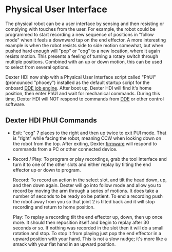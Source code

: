 # Physical User Interface

The physical robot can be a user interface by sensing and then resisting or complying with touches from the user. For example, the robot could be programmed to start recording a new sequence of positions in "follow mode" when it feels a downward tap on the end effector. A more interesting example is when the robot resists side to side motion somewhat, but when pushed hard enough will "pop" or "cog" to a new location, where it again resists motion. This presents a feeling of turning a rotary switch through multiple positions. Combined with an up or down motion, this can be used to select from several options. 

Dexter HDI now ship with a Physical User Interface script called "PhUI" (pronounced "phooey") installed as the default startup script for the onboard [DDE job engine](DDE#job-engine-on-dexter). After boot up, Dexter HDI will find it's home position, then enter PhUI and wait for mechanical commands. During this time, Dexter HDI will NOT respond to commands from [DDE](DDE) or other control software.

## Dexter HDI PhUI Commands

- Exit: "cog" 7 places to the right and then up twice to exit PUI mode. That is "right" while facing the robot, meaning CCW when looking down on the robot from the top. After exiting, Dexter [firmware](Firmware) will respond to commands from a PC or other connected device.

- Record / Play: To program or play recordings, grab the tool interface and turn it to one of the other slots and either replay by tilting the end effector up or down to program. 

  Record: To record an action in the select slot, and tilt the head down, up, and then down again. Dexter will go into follow mode and allow you to record by moving the arm through a series of motions. It does take a number of seconds to be ready so be patient. To end a recording push the robot away from you so that joint 2 is tilted back and it will stop recording and return to home position. 

  Play: To replay a recording tilt the end effector up, down, then up once more. It should then reposition itself and begin to replay after 30 seconds or so. If nothing was recorded in the slot then it will do a small rotation and stop. 
To stop it from playing just pop the end effector in a upward position with your hand. This is not a slow nudge; it's more like a smack with your flat hand in an upward position.